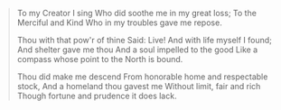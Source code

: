 >To my Creator I sing
>Who did soothe me in my great loss;
>To the Merciful and Kind
>Who in my troubles gave me repose.
>
>Thou with that pow'r of thine
>Said: Live! And with life myself I found;
>And shelter gave me thou
>And a soul impelled to the good
>Like a compass whose point to the North is bound.
>
>Thou did make me descend
>From honorable home and respectable stock,
>And a homeland thou gavest me
>Without limit, fair and rich
>Though fortune and prudence it does lack.
